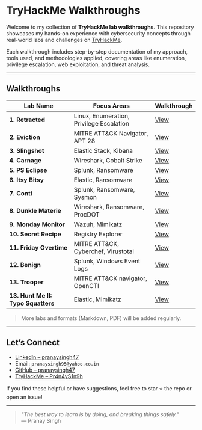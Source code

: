# TryHackMe Walkthroughs

Welcome to my collection of **TryHackMe lab walkthroughs**. This repository showcases my hands-on experience with cybersecurity concepts through real-world labs and challenges on [TryHackMe](https://tryhackme.com/).

Each walkthrough includes step-by-step documentation of my approach, tools used, and methodologies applied, covering areas like enumeration, privilege escalation, web exploitation, and threat analysis.

---

## Walkthroughs

| Lab Name   | Focus Areas                                       | Walkthrough |
|--------------|-------------------------------------------------------|----------------|
| **1. Retracted** | Linux, Enumeration, Privilege Escalation              | [View](./Retracted.md)  |
| **2. Eviction**  | MITRE ATT&CK Navigator, APT 28                        | [View](./Eviction.md)   |
| **3. Slingshot** | Elastic Stack, Kibana                                 | [View](./Slingshot.md)  |
| **4. Carnage**   | Wireshark, Cobalt Strike                              | [View](./Carnage.md)    |
| **5. PS Eclipse**   | Splunk, Ransomware                                 | [View](./PS_Eclipse.md)  |
| **6. Itsy Bitsy**   | Elastic, Ransomware                                | [View](./ItsyBitsy.md)  |
| **7. Conti**   | Splunk, Ransomware, Sysmon                              | [View](./Conti.md)  |
| **8. Dunkle Materie**   | Wireshark, Ransomware, ProcDOT                 | [View](./Dunkle_Materie.md)  |
| **9. Monday Monitor**   | Wazuh, Mimikatz                                | [View](./Monday_Monitor.md)  |
| **10. Secret Recipe**   |  Registry Explorer                             | [View](./Secret_Recipe.md)  |
| **11. Friday Overtime**   |  MITRE ATT&CK, Cyberchef, Virustotal         | [View](./Friday_Overtime.md)  |
| **12. Benign**   |  Splunk, Windows Event Logs                           | [View](./Benign.md)  |
| **13. Trooper**   |   MITRE ATT&CK navigator, OpenCTI                    | [View](./Trooper.md)  |
| **13. Hunt Me II: Typo Squatters**   | Elastic, Mimikatz                 | [View](./Hunt_Me_II:Typo_Squatters.md)  |

> More labs and formats (Markdown, PDF) will be added regularly.

---

## Let’s Connect

- [LinkedIn – pranaysingh47](https://linkedin.com/in/pranaysingh47)
- Email: `pranaysingh95@yahoo.co.in`
- [GitHub – pranaysingh47](https://github.com/pranaysingh47)
- [TryHackMe – Pr4n4yS1n9h](https://tryhackme.com/p/Pr4n4yS1n9h)

If you find these helpful or have suggestions, feel free to star ⭐ the repo or open an issue!

---

> _"The best way to learn is by doing, and breaking things safely."_  
> — Pranay Singh
